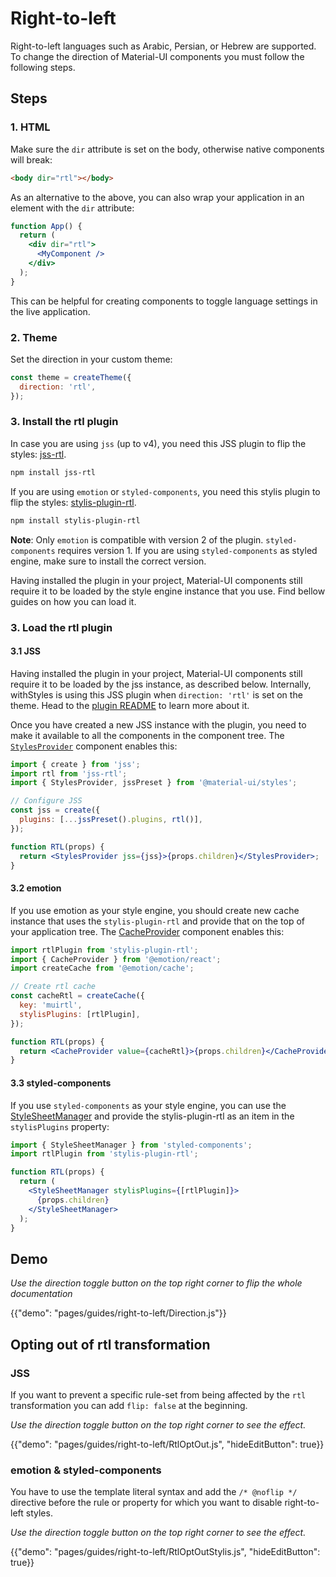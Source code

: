 # Right-to-left

<p class="description">Right-to-left languages such as Arabic, Persian, or Hebrew are supported. To change the direction of Material-UI components you must follow the following steps.</p>

## Steps

### 1. HTML

Make sure the `dir` attribute is set on the body, otherwise native components will break:

```html
<body dir="rtl"></body>
```

As an alternative to the above, you can also wrap your application in an element with the `dir` attribute:

```jsx
function App() {
  return (
    <div dir="rtl">
      <MyComponent />
    </div>
  );
}
```

This can be helpful for creating components to toggle language settings in the live application.

### 2. Theme

Set the direction in your custom theme:

```js
const theme = createTheme({
  direction: 'rtl',
});
```

### 3. Install the rtl plugin

In case you are using `jss` (up to v4), you need this JSS plugin to flip the styles: [jss-rtl](https://github.com/alitaheri/jss-rtl).

```sh
npm install jss-rtl
```

If you are using `emotion` or `styled-components`, you need this stylis plugin to flip the styles: [stylis-plugin-rtl](https://github.com/styled-components/stylis-plugin-rtl).

```sh
npm install stylis-plugin-rtl
```

**Note**: Only `emotion` is compatible with version 2 of the plugin. `styled-components` requires version 1. If you are using `styled-components` as styled engine, make sure to install the correct version.

Having installed the plugin in your project, Material-UI components still require it to be loaded by the style engine instance that you use. Find bellow guides on how you can load it.

### 3. Load the rtl plugin

#### 3.1 JSS

Having installed the plugin in your project, Material-UI components still require it to be loaded by the jss instance, as described below.
Internally, withStyles is using this JSS plugin when `direction: 'rtl'` is set on the theme.
Head to the [plugin README](https://github.com/alitaheri/jss-rtl) to learn more about it.

Once you have created a new JSS instance with the plugin, you need to make it available to all the components in the component tree.
The [`StylesProvider`](/styles/api/#stylesprovider) component enables this:

```jsx
import { create } from 'jss';
import rtl from 'jss-rtl';
import { StylesProvider, jssPreset } from '@material-ui/styles';

// Configure JSS
const jss = create({
  plugins: [...jssPreset().plugins, rtl()],
});

function RTL(props) {
  return <StylesProvider jss={jss}>{props.children}</StylesProvider>;
}
```

#### 3.2 emotion

If you use emotion as your style engine, you should create new cache instance that uses the `stylis-plugin-rtl` and provide that on the top of your application tree. The [CacheProvider](https://emotion.sh/docs/cache-provider) component enables this:

```jsx
import rtlPlugin from 'stylis-plugin-rtl';
import { CacheProvider } from '@emotion/react';
import createCache from '@emotion/cache';

// Create rtl cache
const cacheRtl = createCache({
  key: 'muirtl',
  stylisPlugins: [rtlPlugin],
});

function RTL(props) {
  return <CacheProvider value={cacheRtl}>{props.children}</CacheProvider>;
}
```

#### 3.3 styled-components

If you use `styled-components` as your style engine, you can use the [StyleSheetManager](https://styled-components.com/docs/api#stylesheetmanager) and provide the stylis-plugin-rtl as an item in the `stylisPlugins` property:

```jsx
import { StyleSheetManager } from 'styled-components';
import rtlPlugin from 'stylis-plugin-rtl';

function RTL(props) {
  return (
    <StyleSheetManager stylisPlugins={[rtlPlugin]}>
      {props.children}
    </StyleSheetManager>
  );
}
```

## Demo

_Use the direction toggle button on the top right corner to flip the whole documentation_

{{"demo": "pages/guides/right-to-left/Direction.js"}}

## Opting out of rtl transformation

### JSS

If you want to prevent a specific rule-set from being affected by the `rtl` transformation you can add `flip: false` at the beginning.

_Use the direction toggle button on the top right corner to see the effect._

{{"demo": "pages/guides/right-to-left/RtlOptOut.js", "hideEditButton": true}}

### emotion & styled-components

You have to use the template literal syntax and add the `/* @noflip */` directive before the rule or property for which you want to disable right-to-left styles.

_Use the direction toggle button on the top right corner to see the effect._

{{"demo": "pages/guides/right-to-left/RtlOptOutStylis.js", "hideEditButton": true}}
